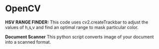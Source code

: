 # OpenCV
**HSV RANGE FINDER:**
This code uses cv2.createTrackbar to adjust the values of h,s,v and find an optimal range to mask  particular color.

**Document Scanner**
This python script converts image of your document into a scanned format.
